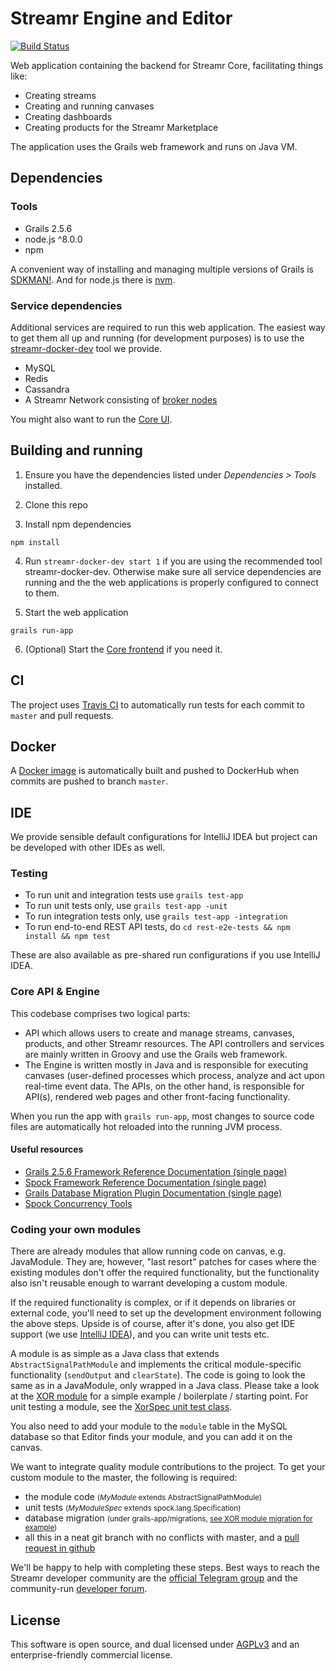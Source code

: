 # Streamr Engine and Editor 

[![Build Status](https://travis-ci.org/streamr-dev/engine-and-editor.svg?branch=master)](https://travis-ci.org/streamr-dev/engine-and-editor)

Web application containing the backend for Streamr Core, facilitating things like:
- Creating streams
- Creating and running canvases
- Creating dashboards
- Creating products for the Streamr Marketplace 

The application uses the Grails web framework and runs on Java VM. 

## Dependencies

### Tools
- Grails 2.5.6
- node.js ^8.0.0
- npm

A convenient way of installing and managing multiple versions of Grails is [SDKMAN!](http://sdkman.io/install.html). And for node.js there is [nvm](https://github.com/creationix/nvm).

### Service dependencies

Additional services are required to run this web application. The easiest way to get them all up and running (for development purposes) is to use the [streamr-docker-dev](https://github.com/streamr-dev/streamr-docker-dev) tool we provide.

- MySQL
- Redis
- Cassandra
- A Streamr Network consisting of [broker nodes](https://github.com/streamr-dev/broker)

You might also want to run the [Core UI](https://github.com/streamr-dev/streamr-platform). 

## Building and running

1. Ensure you have the dependencies listed under *Dependencies > Tools* installed.

2. Clone this repo

3. Install npm dependencies
```
npm install
```

4. Run `streamr-docker-dev start 1` if you are using the recommended tool streamr-docker-dev. Otherwise make sure all service dependencies are running and the the web applications is properly configured to connect to them.

5. Start the web application
```
grails run-app
```

6. (Optional) Start the [Core frontend](https://github.com/streamr-dev/streamr-platform) if you need it.

## CI

The project uses [Travis CI](https://travis-ci.org/streamr-dev/engine-and-editor) to automatically run tests for each commit to `master` and pull requests.

## Docker

A [Docker image](https://hub.docker.com/r/streamr/engine-and-editor/) is automatically built and pushed to DockerHub when commits are pushed to branch `master`.

## IDE

We provide sensible default configurations for IntelliJ IDEA but project can be developed with other IDEs as well.

### Testing

- To run unit and integration tests use `grails test-app`
- To run unit tests only, use `grails test-app -unit`
- To run integration tests only, use `grails test-app -integration`
- To run end-to-end REST API tests, do `cd rest-e2e-tests && npm install && npm test`

These are also available as pre-shared run configurations if you use IntelliJ IDEA.

### Core API & Engine

This codebase comprises two logical parts:

- API which allows users to create and manage streams, canvases, products, and other Streamr resources. The API controllers and services are mainly written in Groovy and use the Grails web framework.
- The Engine is written mostly in Java and is responsible for executing canvases (user-defined processes which process, analyze and act upon real-time event data. The APIs, on the other hand, is responsible for API(s), rendered web pages and other front-facing functionality.

When you run the app with `grails run-app`, most changes to source code files are automatically hot reloaded into the running JVM process.


#### Useful resources
- [Grails 2.5.6 Framework Reference Documentation (single page)](https://grails.github.io/grails2-doc/2.5.6/guide/single.html)
- [Spock Framework Reference Documentation (single page)](http://spockframework.org/spock/docs/1.1/all_in_one.html)
- [Grails Database Migration Plugin Documentation (single page)](http://grails-plugins.github.io/grails-database-migration/1.4.0/guide/single.html)
- [Spock Concurrency Tools](http://spockframework.org/spock/javadoc/1.1/spock/util/concurrent/package-summary.html)

### Coding your own modules

There are already modules that allow running code on canvas, e.g. JavaModule. They are, however, "last resort" patches for cases where the existing modules don't offer the required functionality, but the functionality also isn't reusable enough to warrant developing a custom module.

If the required functionality is complex, or if it depends on libraries or external code, you'll need to set up the development environment following the above steps. Upside is of course, after it's done, you also get IDE support (we use [IntelliJ IDEA](https://www.jetbrains.com/idea/)), and you can write unit tests etc.

A module is as simple as a Java class that extends `AbstractSignalPathModule` and implements the critical module-specific functionality (`sendOutput` and `clearState`). The code is going to look the same as in a JavaModule, only wrapped in a Java class. Please take a look at the [XOR module](https://github.com/streamr-dev/engine-and-editor/blob/master/src/java/com/unifina/signalpath/bool/Xor.java) for a simple example / boilerplate / starting point. For unit testing a module, see the [XorSpec unit test class](https://github.com/streamr-dev/engine-and-editor/blob/master/test/unit/com/unifina/signalpath/bool/XorSpec.groovy).

You also need to add your module to the `module` table in the MySQL database so that Editor finds your module, and you can add it on the canvas.

We want to integrate quality module contributions to the project. To get your custom module to the master, the following is required:
* the module code <small>(*MyModule* extends AbstractSignalPathModule)</small>
* unit tests <small>(*MyModuleSpec* extends spock.lang.Specification)</small>
* database migration <small>(under grails-app/migrations, [see XOR module migration for example](https://github.com/streamr-dev/engine-and-editor/blob/master/grails-app/migrations/core/2017-01-17-xor-module.groovy))</small>
* all this in a neat git branch with no conflicts with master, and a [pull request in github](https://github.com/streamr-dev/engine-and-editor/pull/229)

We'll be happy to help with completing these steps. Best ways to reach the Streamr developer community are the [official Telegram group](https://t.me/streamrdata) and the community-run [developer forum](http://forum.streamr.dev/).

## License

This software is open source, and dual licensed under [AGPLv3](https://www.gnu.org/licenses/agpl.html) and an enterprise-friendly commercial license.
